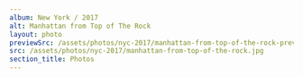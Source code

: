 ```yaml
---
album: New York / 2017
alt: Manhattan from Top of The Rock
layout: photo
previewSrc: /assets/photos/nyc-2017/manhattan-from-top-of-the-rock-preview.jpg
src: /assets/photos/nyc-2017/manhattan-from-top-of-the-rock.jpg
section_title: Photos
---
```

